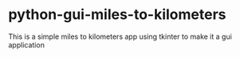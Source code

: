 # python-gui-miles-to-kilometers

This is a simple miles to kilometers app using tkinter to make it a gui application
